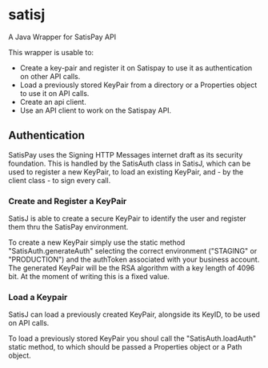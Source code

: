 # satisj
A Java Wrapper for SatisPay API

This wrapper is usable to:
 - Create a key-pair and register it on Satispay to use it as authentication on other API calls.
 - Load a previously stored KeyPair from a directory or a Properties object to use it on API calls.
 - Create an api client.
 - Use an API client to work on the Satispay API.

## Authentication
SatisPay uses the Signing HTTP Messages internet draft as its security foundation. 
This is handled by the SatisAuth class in SatisJ, which can be used to register a new KeyPair, to load an existing KeyPair, and - by the client class - to sign every call.

### Create and Register a KeyPair
SatisJ is able to create a secure KeyPair to identify the user and register them thru the SatisPay environment.

To create a new KeyPair simply use the static method "SatisAuth.generateAuth" selecting the correct environment ("STAGING" or "PRODUCTION") and the authToken associated with your business account.
The generated KeyPair will be the RSA algorithm with a key length of 4096 bit. At the moment of writing this is a fixed value.

### Load a Keypair
SatisJ can load a previously created KeyPair, alongside its KeyID, to be used on API calls.

To load a previously stored KeyPair you shoul call the "SatisAuth.loadAuth" static method, to which should be passed a Properties object or a Path object.


